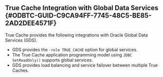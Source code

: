  

## True Cache Integration with Global Data Services {#ODBTC-GUID-C9CA94FF-7745-48C5-BE85-2AD2DEE4571F}

True Cache provides the following integrations with Oracle Global Data Services (GDS).

  * GDS provides the `-role TRUE_CACHE` option for global services. 
  * The True Cache application programming model using `JDBC SetReadOnly()` supports global services. 
  * GDS provides load balancing and service failover between multiple True Caches.



